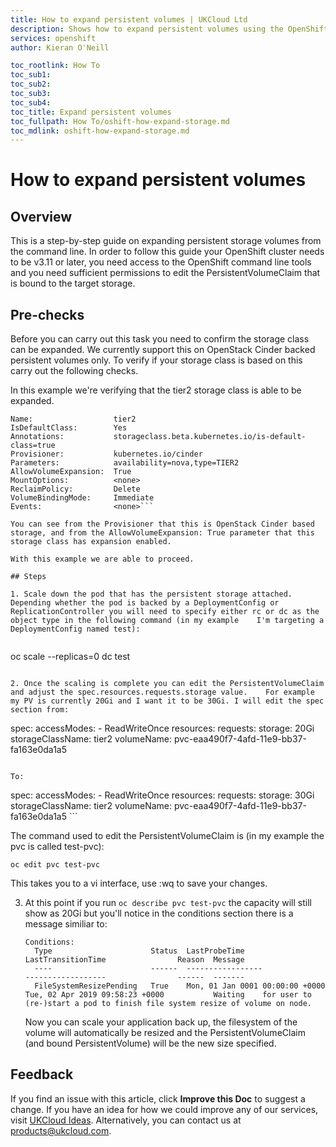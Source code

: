 ```yaml
---
title: How to expand persistent volumes | UKCloud Ltd
description: Shows how to expand persistent volumes using the OpenShift CLI
services: openshift
author: Kieran O'Neill

toc_rootlink: How To
toc_sub1: 
toc_sub2:
toc_sub3:
toc_sub4:
toc_title: Expand persistent volumes
toc_fullpath: How To/oshift-how-expand-storage.md
toc_mdlink: oshift-how-expand-storage.md
---
```


# How to expand persistent volumes

## Overview

This is a step-by-step guide on expanding persistent storage volumes from the command line. In order to follow this guide your OpenShift cluster needs to be v3.11 or later, you need access to the OpenShift command line tools and you need sufficient permissions to edit the PersistentVolumeClaim that is bound to the target storage.

## Pre-checks
Before you can carry out this task you need to confirm the storage class can be expanded. We currently support this on OpenStack Cinder backed persistent volumes only. To verify if your storage class is based on this carry out the following checks.

In this example we're verifying that the tier2 storage class is able to be expanded.

```oc describe sc tier2
Name:                  tier2
IsDefaultClass:        Yes
Annotations:           storageclass.beta.kubernetes.io/is-default-class=true
Provisioner:           kubernetes.io/cinder
Parameters:            availability=nova,type=TIER2
AllowVolumeExpansion:  True
MountOptions:          <none>
ReclaimPolicy:         Delete
VolumeBindingMode:     Immediate
Events:                <none>```

You can see from the Provisioner that this is OpenStack Cinder based storage, and from the AllowVolumeExpansion: True parameter that this storage class has expansion enabled.

With this example we are able to proceed.

## Steps

1. Scale down the pod that has the persistent storage attached. Depending whether the pod is backed by a DeploymentConfig or    ReplicationController you will need to specify either rc or dc as the object type in the following command (in my example    I'm targeting a DeploymentConfig named test):
    
   ```
   oc scale --replicas=0 dc test
   ```
   
2. Once the scaling is complete you can edit the PersistentVolumeClaim and adjust the spec.resources.requests.storage value.    For example my PV is currently 20Gi and I want it to be 30Gi. I will edit the spec section from:
  
   ```
   spec:
     accessModes:
     - ReadWriteOnce
     resources:
       requests:
         storage: 20Gi
     storageClassName: tier2
     volumeName: pvc-eaa490f7-4afd-11e9-bb37-fa163e0da1a5
   ```

   To:

   ```
   spec:
     accessModes:
     - ReadWriteOnce
     resources:
       requests:
         storage: 30Gi
     storageClassName: tier2
     volumeName: pvc-eaa490f7-4afd-11e9-bb37-fa163e0da1a5
     ```
  
   The command used to edit the PersistentVolumeClaim is (in my example the pvc is called test-pvc):
  
   `oc edit pvc test-pvc`
  
   This takes you to a vi interface, use :wq to save your changes.
   
3. At this point if you run `oc describe pvc test-pvc` the capacity will still show as 20Gi but you'll notice in the         conditions section there is a message similiar to:

   ```
   Conditions:
     Type                      Status  LastProbeTime                     LastTransitionTime                Reason  Message
     ----                      ------  -----------------                 ------------------                ------  -------
     FileSystemResizePending   True    Mon, 01 Jan 0001 00:00:00 +0000   Tue, 02 Apr 2019 09:58:23 +0000           Waiting    for user to (re-)start a pod to finish file system resize of volume on node.
   ```

   Now you can scale your application back up, the filesystem of the volume will automatically be resized and the     PersistentVolumeClaim (and bound PersistentVolume) will be the new size specified.

## Feedback

If you find an issue with this article, click **Improve this Doc** to suggest a change. If you have an idea for how we could improve any of our services, visit [UKCloud Ideas](https://ideas.ukcloud.com). Alternatively, you can contact us at <products@ukcloud.com>.
